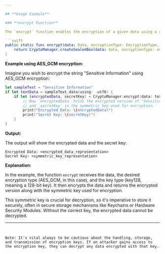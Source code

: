 ```yaml
---

## **Usage Example**

### **encrypt Function**

The `encrypt` function enables the encryption of a given data using a specified symmetric encryption algorithm. Once encrypted, the function returns the encrypted data (`sealed box`) and the symmetric key used for the encryption.

```swift
public static func encrypt(data: Data, encryptionType: EncryptionType, keyType: SymmetricKeyType) -> (data: Data, secretKey: SymmetricKey)? {
    return CryptoManager.createSealedBox(data: data, encryptionType: encryptionType, keyType: keyType)
}
```

**Example using AES_GCM encryption:**

Imagine you wish to encrypt the string "Sensitive Information" using AES_GCM encryption:

```swift
let sampleText = "Sensitive Information"
if let textData = sampleText.data(using: .utf8) {
    if let (encryptedData, secretKey) = CryptoManager.encrypt(data: textData, encryptionType: .AES_GCM, keyType: .key128) {
        // Now `encryptedData` holds the encrypted version of "Sensitive Information"
        // and `secretKey` is the symmetric key used for encryption.
        print("Encrypted Data: \(encryptedData)")
        print("Secret Key: \(secretKey)")
    }
}
```

**Output:**

The output will show the encrypted data and the secret key:

```
Encrypted Data: <encrypted_data_representation>
Secret Key: <symmetric_key_representation>
```

**Explanation:**

In the example, the function `encrypt` receives the data, the desired encryption type (AES_GCM, in this case), and the key type (key128, meaning a 128-bit key). It then encrypts the data and returns the encrypted version along with the symmetric key used for encryption. 

This symmetric key is crucial for decryption, so it's imperative to store it securely, often in secure storage mechanisms like Keychains or Hardware Security Modules. Without the correct key, the encrypted data cannot be decrypted.

---
```


Note: It's vital always to be cautious about the handling, storage, and transmission of encryption keys. If an attacker gains access to the encryption key, they can decrypt any data encrypted with that key.

